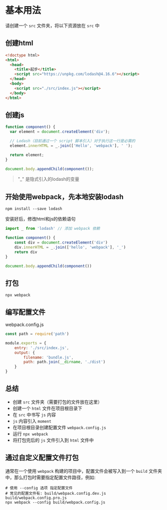 # 基本用法

请创建一个 `src` 文件夹，将以下资源放在 `src` 中

## 创建html
```html
<!doctype html>
<html>
  <head>
    <title>起步</title>
    <script src="https://unpkg.com/lodash@4.16.6"></script>
  </head>
  <body>
    <script src="./src/index.js"></script>
  </body>
</html>
```

## 创建js
```js
function component() {
  var element = document.createElement('div');

  // Lodash（目前通过一个 script 脚本引入）对于执行这一行是必需的
  element.innerHTML = _.join(['Hello', 'webpack'], ' ');

  return element;
}

document.body.appendChild(component());
```

> "_" 是隐式引入的lodash的变量

## 开始使用webpack，先本地安装lodash

```
npm install --save lodash
```
安装好后，修改html和js的依赖语句

```js
import _ from 'lodash' // 添加 webpack 依赖

function component() {
    const div = document.createElement('div')
    div.innerHTML = _.join(['hello', 'webpack'], '_')
    return div
}

document.body.appendChild(component())
```

## 打包
```
npx webpack
```

## 编写配置文件

webpack.config.js

```js
const path = require('path')

module.exports = {
    entry: './src/index.js',
    output: {
        filename: 'bundle.js',
        path: path.join(__dirname, './dist')
    }
}
```

## 总结

- 创建 `src` 文件夹（需要打包的文件放在这里）
- 创建一个 `html` 文件在项目根目录下
- 在 `src` 中书写 `js` 内容
- `js` 内容引入 `moment`
- 在项目根目录创建配置文件 `webpack.config.js`
- 运行 `npx webpack`
- 将打包完后的 `js` 文件引入到 `html` 文件中

## 通过自定义配置文件打包

通常在一个使用 `webpack` 构建的项目中，配置文件会被写入到一个 `build` 文件夹中，那么打包时需要指定配置文件路径，例如:

```shell
# 使用 --config 选项 指定配置文件
# 常见的配置文件有: build/webpack.config.dev.js    build/webpack.config.pro.js
npx webpack --config build/webpack.config.js
```